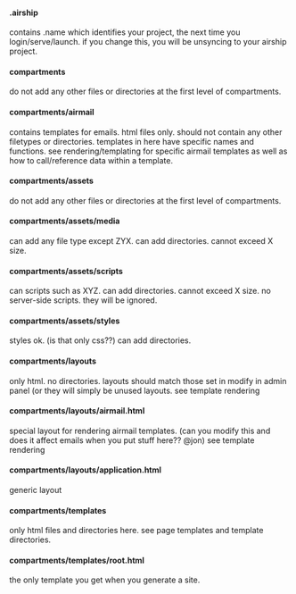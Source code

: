 #### .airship
contains .name  which identifies your project, the next time you login/serve/launch. if you change this, you will be unsyncing to your airship project.

#### compartments
do not add any other files or directories at the first level of compartments.

#### compartments/airmail
contains templates for emails. html files only. should not contain any other filetypes or directories.
templates in here have specific names and functions.
see rendering/templating for specific airmail templates as well as how to call/reference data within a template.

#### compartments/assets
do not add any other files or directories at the first level of compartments.

#### compartments/assets/media
can add any file type except ZYX. can add directories. cannot exceed X size.

#### compartments/assets/scripts
can scripts such as XYZ. can add directories. cannot exceed X size. no server-side scripts. they will be ignored.

#### compartments/assets/styles
styles ok. (is that only css??) can add directories. 

#### compartments/layouts
only html. no directories. layouts should match those set in modify in admin panel (or they will simply be unused layouts. see template rendering

#### compartments/layouts/airmail.html
special layout for rendering airmail templates. (can you modify this and does it affect emails when you put stuff here?? @jon) see template rendering

#### compartments/layouts/application.html
generic layout

#### compartments/templates
only html files and directories here. see page templates and template directories.

#### compartments/templates/root.html
the only template you get when you generate a site.
